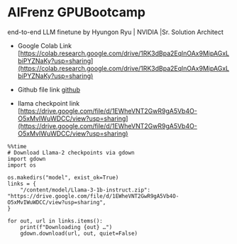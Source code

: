 # AIFrenz GPUBootcamp
end-to-end LLM finetune
by Hyungon Ryu | NVIDIA |Sr. Solution Architect

- Google Colab Link [https://colab.research.google.com/drive/1RK3dBpa2EqlnOAx9MipAGxLbiPYZNaKy?usp=sharing](https://colab.research.google.com/drive/1RK3dBpa2EqlnOAx9MipAGxLbiPYZNaKy?usp=sharing)
- Github file link [github](https://github.com/yhgon/bootcamp_kr/raw/refs/heads/main/2025/0703_AIFrenz/llama_chat_finetune_hryu.ipynb)

- llama checkpoint link [https://drive.google.com/file/d/1EWheVNT2GwR9gA5Vb4O-O5xMvIWuWDCC/view?usp=sharing](https://drive.google.com/file/d/1EWheVNT2GwR9gA5Vb4O-O5xMvIWuWDCC/view?usp=sharing)

```
%%time
# Download Llama-2 checkpoints via gdown
import gdown
import os

os.makedirs("model", exist_ok=True)
links = {
    "/content/model/Llama-3-1b-instruct.zip": "https://drive.google.com/file/d/1EWheVNT2GwR9gA5Vb4O-O5xMvIWuWDCC/view?usp=sharing",
}

for out, url in links.items():
    print(f"Downloading {out} …")
    gdown.download(url, out, quiet=False)

```
